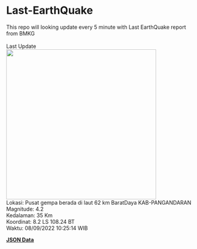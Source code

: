 # Last-EarthQuake
This repo will looking update every 5 minute with Last EarthQuake report from BMKG
<br>
<br>
Last Update
<br>
<img src="https://ews.bmkg.go.id/TEWS/data/20220908102514.mmi.jpg" width="400"/>
<br>
Lokasi: Pusat gempa berada di laut 62 km BaratDaya KAB-PANGANDARAN <br>
Magnitude: 4.2 <br>
Kedalaman: 35 Km <br>
Koordinat: 8.2 LS 108.24 BT <br>
Waktu: 08/09/2022 10:25:14 WIB <br>

<a href="./data/data.json">**JSON Data**</a>
